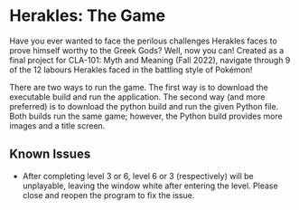 # Herakles: The Game
Have you ever wanted to face the perilous challenges Herakles faces to prove himself worthy to the Greek Gods? Well, now you can! Created as a final project for CLA-101: Myth and Meaning (Fall 2022), navigate through 9 of the 12 labours Herakles faced in the battling style of Pokémon!

There are two ways to run the game. The first way is to download the executable build and run the application. The second way (and more preferred) is to download the python build and run the given Python file. Both builds run the same game; however, the Python build provides more images and a title screen.

## Known Issues
* After completing level 3 or 6, level 6 or 3 (respectively) will be unplayable, leaving the window white after entering the level. Please close and reopen the program to fix the issue.
